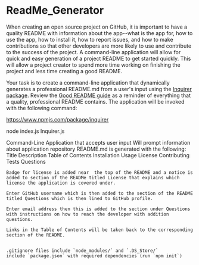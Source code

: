 # ReadMe_Generator

When creating an open source project on GitHub, it is important to have a quality README with information about the app--what is the app for, how to use the app, how to install it, how to report issues, and how to make contributions so that other developers are more likely to use and contribute to the success of the project. A command-line application will allow for quick and easy generation of a project README to get started quickly. This will allow a project creator to spend more time working on finishing the project and less time creating a good README.

Your task is to create a command-line application that dynamically generates a professional README.md from a user's input using the [Inquirer package](https://www.npmjs.com/package/inquirer). Review the [Good README guide](../../01-HTML-Git-CSS/04-Supplemental/Good-README-Guide/README.md) as a reminder of everything that a quality, professional README contains. The application will be invoked with the following command:

https://www.npmjs.com/package/inquirer

node index.js
Inquirer.js

Command-Line Application that accepts user input
Will prompt information about application repository
README.md is generated with the following:
    Title
    Description
    Table of Contents
    Installation
    Usage
    License
    Contributing
    Tests
    Questions

    Badge for license is added near  the top of the README and a notice is added to section of the READMe titled License that explains which license the application is covered under.

    Enter GitHub username which is then added to the section of the README titled Questions which is then lined to GitHub profile.

    Enter email address then this is added to the section under Questions with instructions on how to reach the developer with addition questions.

    Links in the Table of Contents will be taken back to the corresponding section of the README.


    .gitignore files include `node_modules/` and `.DS_Store/`
    include `package.json` with required dependencies (run `npm init`)